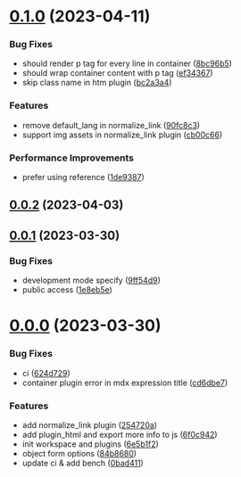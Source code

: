 # [0.1.0](https://github.com/web-infra-dev/mdx-rs-binding/compare/v0.0.2...v0.1.0) (2023-04-11)


### Bug Fixes

* should render p tag for every line in container ([8bc96b5](https://github.com/web-infra-dev/mdx-rs-binding/commit/8bc96b53ce9fc6e7f9c70eccc1fbce681cae3bc8))
* should wrap container content with p tag ([ef34367](https://github.com/web-infra-dev/mdx-rs-binding/commit/ef3436736a61d6ba4d655e9691bd1568a249208e))
* skip class name in htm plugin ([bc2a3a4](https://github.com/web-infra-dev/mdx-rs-binding/commit/bc2a3a44d224aafe32ad59f205fbe593e5e6f0ee))


### Features

* remove default_lang in normalize_link ([90fc8c3](https://github.com/web-infra-dev/mdx-rs-binding/commit/90fc8c38337233ebdacb1ce688d27c2e8aebfbc5))
* support img assets in normalize_link plugin ([cb00c66](https://github.com/web-infra-dev/mdx-rs-binding/commit/cb00c66f15375a4032b04c5b9fe1a85ca0307efe))


### Performance Improvements

* prefer using reference ([1de9387](https://github.com/web-infra-dev/mdx-rs-binding/commit/1de9387753681970509429ecbe1e2c6d50678251))



## [0.0.2](https://github.com/web-infra-dev/mdx-rs-binding/compare/v0.0.1...v0.0.2) (2023-04-03)



## [0.0.1](https://github.com/web-infra-dev/mdx-rs-binding/compare/v0.0.0...v0.0.1) (2023-03-30)


### Bug Fixes

* development mode specify ([9ff54d9](https://github.com/web-infra-dev/mdx-rs-binding/commit/9ff54d9dfb475ac1fe9b984997b37b26b10ef1a7))
* public access ([1e8eb5e](https://github.com/web-infra-dev/mdx-rs-binding/commit/1e8eb5ec26f146be77536da48d2140ad09dd2bf6))



# [0.0.0](https://github.com/web-infra-dev/mdx-rs-binding/compare/6e5b1f29211ef840aab03708ccfb8a9f841239d0...v0.0.0) (2023-03-30)


### Bug Fixes

* ci ([624d729](https://github.com/web-infra-dev/mdx-rs-binding/commit/624d7299dba2490b94f9f041b66c3d560530ee69))
* container plugin error in mdx expression title ([cd6dbe7](https://github.com/web-infra-dev/mdx-rs-binding/commit/cd6dbe77ca12322e711f9406d807bce92b8b269a))


### Features

* add normalize_link plugin ([254720a](https://github.com/web-infra-dev/mdx-rs-binding/commit/254720ab3a05c5d13c56d41574d43f16677e0e45))
* add plugin_html and export more info to js ([6f0c942](https://github.com/web-infra-dev/mdx-rs-binding/commit/6f0c942abaaaecaac02ed8beda46e4e2cc372087))
* init workspace and plugins ([6e5b1f2](https://github.com/web-infra-dev/mdx-rs-binding/commit/6e5b1f29211ef840aab03708ccfb8a9f841239d0))
* object form options ([84b8680](https://github.com/web-infra-dev/mdx-rs-binding/commit/84b86807c6d8c8ee74f2ba07811ae6f54925c793))
* update ci & add bench ([0bad411](https://github.com/web-infra-dev/mdx-rs-binding/commit/0bad411e724986c61f922d544b560b8b15da1069))



